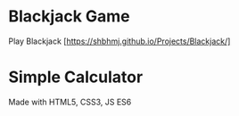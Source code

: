 # Blackjack Game
Play Blackjack [https://shbhmj.github.io/Projects/Blackjack/]
# Simple Calculator

Made with HTML5, CSS3, JS ES6
